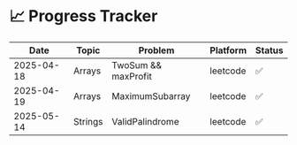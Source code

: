 # 📈 Progress Tracker

| Date       | Topic          | Problem                     | Platform   | Status |
|------------|----------------|-----------------------------|------------|--------|
| 2025-04-18 | Arrays         |     TwoSum && maxProfit     |  leetcode  |   ✅   |
| 2025-04-19 | Arrays         |       MaximumSubarray       |  leetcode  |   ✅   |
| 2025-05-14 | Strings        |     ValidPalindrome         |  leetcode  |   ✅   |

